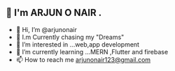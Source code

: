 <h2 align="left">👋 I'm ARJUN O NAIR .</h2>

- 👋 Hi, I’m @arjunonair
- 👀 I.m Currently chasing my "Dreams"
- 👀 I’m interested in ...web,app development
- 🌱 I’m currently learning ...MERN ,Flutter and firebase
- 📫 How to reach me arjunonair123@gmail.com

<!---
arjunonair/arjunonair is a ✨ special ✨ repository because its `README.md` (this file) appears on your GitHub profile.
You can click the Preview link to take a look at your changes.
--->
